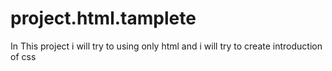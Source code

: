 # project.html.tamplete
In This project i will  try to  using only  html and i will try to create  introduction  of css 
